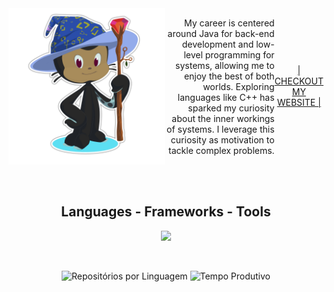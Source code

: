 <div style="display: flex; align-items: center;">
          <img align="left" src="https://github.com/Brevex/brevex.github.io/blob/23f35508e8ea0cf9df3e41088da5ba2c51cee0f4/images/myOctocat.png" style="width: 250px;" />
          <br>
          <br>
          <br>
           <p align="right">My career is centered around Java for back-end development and low-level programming 
          for systems, allowing me to enjoy the best of both worlds. Exploring languages like C++ 
          has sparked my curiosity about the inner workings of systems. I leverage this curiosity 
          as motivation to tackle complex problems.</p>
          <div align="center">
                    <a href="https://devbreno.com.br/">| CHECKOUT MY WEBSITE |</a>
          </div>
</div>
<br>
<br>
<div>
          <h2 align="center">Languages - Frameworks - Tools</h2>
          <p align="center">
            <a href="https://skillicons.dev">
              <img src="https://skillicons.dev/icons?i=java,spring,cpp,rust,linux" />
            </a>
          </p><br>
</div>

<p align="center">
  <img src="http://github-profile-summary-cards.vercel.app/api/cards/repos-per-language?username=brevex&theme=blueberry" href="http://github.com/brevex" alt="Repositórios por Linguagem">
  <img src="http://github-profile-summary-cards.vercel.app/api/cards/productive-time?username=brevex&theme=blueberry&utcOffset=8" href="http://github.com/brevex" alt="Tempo Produtivo">
</p>
